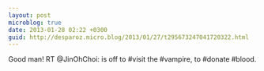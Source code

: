 ```yaml
---
layout: post
microblog: true
date: 2013-01-28 02:22 +0300
guid: http://desparoz.micro.blog/2013/01/27/t295673247041720322.html
---
```

Good man! RT @JinOhChoi: is off to #visit the #vampire, to #donate #blood.
